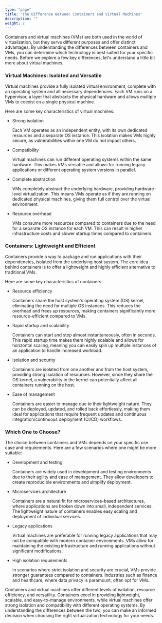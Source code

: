 ```yaml
---
type: "page"
title: "The Difference Between Containers and Virtual Machines"
description: ""
weight: 2
---
```


Containers and virtual machines (VMs) are both used in the world of virtualization, but they serve different purposes and offer distinct advantages. By understanding the differences between containers and VMs, you can determine which technology is best suited for your specific needs. Before we explore a few key differences, let's understand a little bit more about virtual machines.

### Virtual Machines: Isolated and Versatile
Virtual machines provide a fully isolated virtual environment, complete with an operating system and all necessary dependencies. Each VM runs on a hypervisor, a layer that abstracts the physical hardware and allows multiple VMs to coexist on a single physical machine.

Here are some key characteristics of virtual machines:

- Strong isolation
     
    Each VM operates as an independent entity, with its own dedicated resources and a separate OS instance. This isolation makes VMs highly secure, as vulnerabilities within one VM do not impact others.
- Compatibility
    
    Virtual machines can run different operating systems within the same hardware. This makes VMs versatile and allows for running legacy applications or different operating system versions in parallel.
- Complete abstraction
    
    VMs completely abstract the underlying hardware, providing hardware-level virtualization. This means VMs operate as if they are running on dedicated physical machines, giving them full control over the virtual environment.
- Resource overhead
    
    VMs consume more resources compared to containers due to the need for a separate OS instance for each VM. This can result in higher infrastructure costs and slower startup times compared to containers.

### Containers: Lightweight and Efficient
Containers provide a way to package and run applications with their dependencies, isolated from the underlying host system. The core idea behind containers is to offer a lightweight and highly efficient alternative to traditional VMs.

Here are some key characteristics of containers:

- Resource efficiency
    
    Containers share the host system's operating system (OS) kernel, eliminating the need for multiple OS instances. This reduces the overhead and frees up resources, making containers significantly more resource-efficient compared to VMs.
- Rapid startup and scalability
    
    Containers can start and stop almost instantaneously, often in seconds. This rapid startup time makes them highly scalable and allows for horizontal scaling, meaning you can easily spin up multiple instances of an application to handle increased workload.
- Isolation and security
    
    Containers are isolated from one another and from the host system, providing strong isolation of resources. However, since they share the OS kernel, a vulnerability in the kernel can potentially affect all containers running on the host.
- Ease of management
    
    Containers are easier to manage due to their lightweight nature. They can be deployed, updated, and rolled back effortlessly, making them ideal for applications that require frequent updates and continuous integration/continuous deployment (CI/CD) workflows.

### Which One to Choose?
The choice between containers and VMs depends on your specific use case and requirements. Here are a few scenarios where one might be more suitable:

- Development and testing

    Containers are widely used in development and testing environments due to their agility and ease of management. They allow developers to create reproducible environments and simplify deployment.
- Microservices architecture
     
     Containers are a natural fit for microservices-based architectures, where applications are broken down into small, independent services. The lightweight nature of containers enables easy scaling and deployment of individual services.
- Legacy applications
    
    Virtual machines are preferable for running legacy applications that may not be compatible with modern container environments. VMs allow for maintaining the existing infrastructure and running applications without significant modifications.
- High isolation requirements
    
    In scenarios where strict isolation and security are crucial, VMs provide stronger guarantees compared to containers. Industries such as finance and healthcare, where data privacy is paramount, often opt for VMs.


Containers and virtual machines offer different levels of isolation, resource efficiency, and versatility. Containers excel in providing lightweight, scalable, and easy-to-manage environments, while virtual machines offer strong isolation and compatibility with different operating systems. By understanding the differences between the two, you can make an informed decision when choosing the right virtualization technology for your needs.